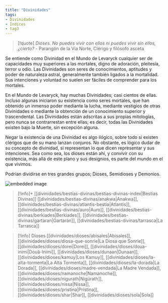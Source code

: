 ```yaml
---
title: "Divinidades"
tags:
- Divinidades
- Índices
- tag3
---
```


>[!quote]
> _Dioses. No puedes vivir con ellos ni puedes vivir sin ellos, ¿cierto?_
>\- Parangón de la Vía Norte, Clérigo y filósofo asceta

Se entiende como Divinidad en el Mundo de Levaryck cualquier ser de capacidades muy superiores a las mortales, digno de adoración, pleitesía, terror u odio. Las Divinidades son seres de conocimientos, aptitudes y poder de naturaleza astral, generalmente también ligados a la mortalidad. Sus intenciones y voluntad no suelen ser fáciles de comprender para los mortales.

En el Mundo de Levaryck, hay muchas Divinidades; casi cientos de ellas. Incluso algunas iniciaron su existencia como seres mortales, que han obtenido un inmenso poder mediante la lucha, mediante vestigios de otras Divinidades o mediante la obtención de un conocimiento superior y trascendental. Las Divinidades están adscritas a sus propias mitologías, pero nunca se contrarrestan entre ellas; es decir, todas las Divinidades existen bajo la Muerte, sin excepción alguna.

Negar la existencia de una Divinidad es algo ilógico, sobre todo si existen clérigos que de su mano lanzan conjuros. No obstante, es lógico dudar de su concepto de divinidad, si representan lo que dicen representar y sus intenciones. Sea como sea, los dioses están ahí, y convivir con su existencia, más allá de este plano y sus designios, es parte del mundo en el que vivimos.

Podrían dividirse en tres grandes grupos; Dioses, Semidioses y Demonios.

![embedded image](https://assets.legendkeeper.com/1bfeb3a7-1e2d-431f-8f2c-b7b2c59f5218.jpg "Attachment")

>[!info]+ [[divinidades/bestias-divinas/bestias-divinas-index|Bestias Divinas]]
>[[divinidades/bestias-divinas/anakwa|Anakwa]], [[divinidades/bestias-divinas/atlantis-bestia|Atlantis]], [[divinidades/bestias-divinas/auro|Auro]], [[divinidades/bestias-divinas/berkiades|Berkiades]], [[divinidades/bestias-divinas/gartaran|Gartarán]], [[divinidades/bestias-divinas/tarrasca|La Tarrasca]]

>[!info] Dioses
>[[divinidades/dioses/abisales|Abisales]], [[divinidades/dioses/diosa-que-sonrie|La Diosa que Sonríe]], [[divinidades/dioses/dorei|Dorei]], [[divinidades/dioses/doua-inimi|Două-Inimi]], [[divinidades/dioses/dunaan|Dunaan]], [[divinidades/dioses/kamuy|Los Kamuy]], [[divinidades/dioses/la-alta-tormenta|La Alta Tormenta]], [[divinidades/dioses/la-dorada|La Dorada]], [[divinidades/dioses/madre-vendada|La Madre Vendada]], [[divinidades/dioses/namanoche|Namanoche]], [[divinidades/dioses/nigurath|Nigürath]], [[divinidades/dioses/nissa|Nissa]], [[divinidades/dioses/pristina|Prístina]], [[divinidades/dioses/shar|Shar]], [[divinidades/dioses/sola|Sola]]